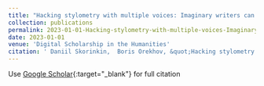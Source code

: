 ```yaml
---
title: "Hacking stylometry with multiple voices: Imaginary writers can override authorial signal in Delta"
collection: publications
permalink: 2023-01-01-Hacking-stylometry-with-multiple-voices-Imaginary-writers-can-override-authorial-signal-in-Delta
date: 2023-01-01
venue: 'Digital Scholarship in the Humanities'
citation: ' Daniil Skorinkin,  Boris Orekhov, &quot;Hacking stylometry with multiple voices: Imaginary writers can override authorial signal in Delta.&quot; Digital Scholarship in the Humanities, 2023.'
---
```

Use [Google Scholar](https://scholar.google.com/scholar?q=Hacking+stylometry+with+multiple+voices:+Imaginary+writers+can+override+authorial+signal+in+Delta){:target="_blank"} for full citation
